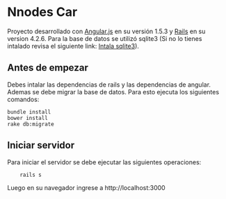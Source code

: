 # Nnodes Car

Proyecto desarrollado con [Angular.js](http://angularjs.org) en su versión 1.5.3 y [Rails](http://rubyonrails.org/) en su version 4.2.6. Para la base de datos se utilizó sqlite3 (Si no lo tienes intalado revisa el siguiente link: [Intala sqlite3](http://mislav.net/rails/install-sqlite3/)).

## Antes de empezar

Debes intalar las dependencias de rails y las dependencias de angular. Ademas se debe migrar la base de datos. Para esto ejecuta los siguientes comandos:

    bundle install
    bower install
    rake db:migrate

## Iniciar servidor

Para iniciar el servidor se debe ejecutar las siguientes operaciones:

		rails s

Luego en su navegador ingrese a http://localhost:3000